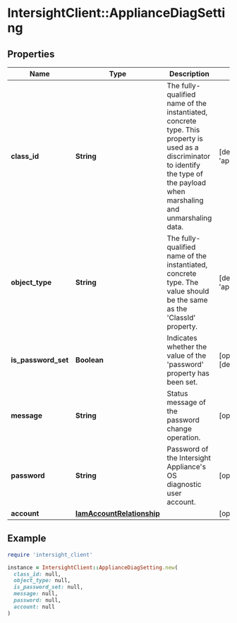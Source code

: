 # IntersightClient::ApplianceDiagSetting

## Properties

| Name | Type | Description | Notes |
| ---- | ---- | ----------- | ----- |
| **class_id** | **String** | The fully-qualified name of the instantiated, concrete type. This property is used as a discriminator to identify the type of the payload when marshaling and unmarshaling data. | [default to &#39;appliance.DiagSetting&#39;] |
| **object_type** | **String** | The fully-qualified name of the instantiated, concrete type. The value should be the same as the &#39;ClassId&#39; property. | [default to &#39;appliance.DiagSetting&#39;] |
| **is_password_set** | **Boolean** | Indicates whether the value of the &#39;password&#39; property has been set. | [optional][readonly][default to false] |
| **message** | **String** | Status message of the password change operation. | [optional] |
| **password** | **String** | Password of the Intersight Appliance&#39;s OS diagnostic user account. | [optional] |
| **account** | [**IamAccountRelationship**](IamAccountRelationship.md) |  | [optional] |

## Example

```ruby
require 'intersight_client'

instance = IntersightClient::ApplianceDiagSetting.new(
  class_id: null,
  object_type: null,
  is_password_set: null,
  message: null,
  password: null,
  account: null
)
```

